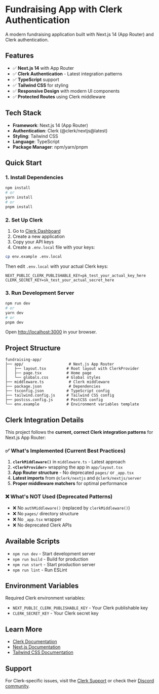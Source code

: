 # Fundraising App with Clerk Authentication

A modern fundraising application built with Next.js 14 (App Router) and Clerk authentication.

## Features

-   ✅ **Next.js 14** with App Router
-   ✅ **Clerk Authentication** - Latest integration patterns
-   ✅ **TypeScript** support
-   ✅ **Tailwind CSS** for styling
-   ✅ **Responsive Design** with modern UI components
-   ✅ **Protected Routes** using Clerk middleware

## Tech Stack

-   **Framework**: Next.js 14 (App Router)
-   **Authentication**: Clerk (@clerk/nextjs@latest)
-   **Styling**: Tailwind CSS
-   **Language**: TypeScript
-   **Package Manager**: npm/yarn/pnpm

## Quick Start

### 1. Install Dependencies

```bash
npm install
# or
yarn install
# or
pnpm install
```

### 2. Set Up Clerk

1. Go to [Clerk Dashboard](https://dashboard.clerk.com/)
2. Create a new application
3. Copy your API keys
4. Create a `.env.local` file with your keys:

```bash
cp env.example .env.local
```

Then edit `.env.local` with your actual Clerk keys:

```env
NEXT_PUBLIC_CLERK_PUBLISHABLE_KEY=pk_test_your_actual_key_here
CLERK_SECRET_KEY=sk_test_your_actual_secret_here
```

### 3. Run Development Server

```bash
npm run dev
# or
yarn dev
# or
pnpm dev
```

Open [http://localhost:3000](http://localhost:3000) in your browser.

## Project Structure

```
fundraising-app/
├── app/                    # Next.js App Router
│   ├── layout.tsx         # Root layout with ClerkProvider
│   ├── page.tsx           # Home page
│   └── globals.css        # Global styles
├── middleware.ts           # Clerk middleware
├── package.json            # Dependencies
├── tsconfig.json          # TypeScript config
├── tailwind.config.js     # Tailwind CSS config
├── postcss.config.js      # PostCSS config
└── env.example            # Environment variables template
```

## Clerk Integration Details

This project follows the **current, correct Clerk integration patterns** for Next.js App Router:

### ✅ What's Implemented (Current Best Practices)

1. **`clerkMiddleware()`** in `middleware.ts` - Latest approach
2. **`<ClerkProvider>`** wrapping the app in `app/layout.tsx`
3. **App Router structure** - No deprecated `pages/` or `_app.tsx`
4. **Latest imports** from `@clerk/nextjs` and `@clerk/nextjs/server`
5. **Proper middleware matchers** for optimal performance

### ❌ What's NOT Used (Deprecated Patterns)

-   ❌ No `authMiddleware()` (replaced by `clerkMiddleware()`)
-   ❌ No `pages/` directory structure
-   ❌ No `_app.tsx` wrapper
-   ❌ No deprecated Clerk APIs

## Available Scripts

-   `npm run dev` - Start development server
-   `npm run build` - Build for production
-   `npm run start` - Start production server
-   `npm run lint` - Run ESLint

## Environment Variables

Required Clerk environment variables:

-   `NEXT_PUBLIC_CLERK_PUBLISHABLE_KEY` - Your Clerk publishable key
-   `CLERK_SECRET_KEY` - Your Clerk secret key

## Learn More

-   [Clerk Documentation](https://clerk.com/docs)
-   [Next.js Documentation](https://nextjs.org/docs)
-   [Tailwind CSS Documentation](https://tailwindcss.com/docs)

## Support

For Clerk-specific issues, visit the [Clerk Support](https://clerk.com/support) or check their [Discord community](https://discord.gg/clerk).

